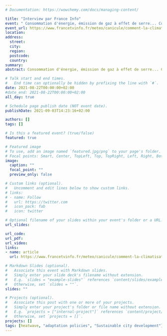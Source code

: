 ```yaml
---
# Documentation: https://wowchemy.com/docs/managing-content/

title: "Interview par France Info"
event: " Consommation d'énergie, émission de gaz à effet de serre... Comment la climatisation, meilleure ennemie des canicules, piège l'humanité"
event_url: https://www.francetvinfo.fr/meteo/canicule/comment-la-climatisation-meilleure-ennemie-des-canicules-a-t-elle-pris-l-humanite-a-son-piege_4703041.html
location: 
address:
  street:
  city:
  region:
  postcode:
  country:
summary:  
abstract: Consommation d'énergie, émission de gaz à effet de serre... Comment la climatisation, meilleure ennemie des canicules, piège l'humanité. D'un équipement de confort, la climatisation est en passe de devenir indispensable dans de plus en plus de régions du monde. Pourtant, son utilisation joue un rôle non négligeable dans le réchauffement climatique. 

# Talk start and end times.
#   End time can optionally be hidden by prefixing the line with `#`.
date: 2021-08-22T00:00:00+02:00
#date_end: 2021-08-22T00:00:00+02:00
all_day: true

# Schedule page publish date (NOT event date).
publishDate: 2021-09-03T14:23:16+02:00

authors: []
tags: []

# Is this a featured event? (true/false)
featured: true

# Featured image
# To use, add an image named `featured.jpg/png` to your page's folder. 
# Focal points: Smart, Center, TopLeft, Top, TopRight, Left, Right, BottomLeft, Bottom, BottomRight.
image:
  caption: ""
  focal_point: ""
  preview_only: false

# Custom links (optional).
#   Uncomment and edit lines below to show custom links.
# links:
# - name: Follow
#   url: https://twitter.com
#   icon_pack: fab
#   icon: twitter

# Optional filename of your slides within your event's folder or a URL.
url_slides:

url_code:
url_pdf:
url_video:
links:
- name: article
  url: https://www.francetvinfo.fr/meteo/canicule/comment-la-climatisation-meilleure-ennemie-des-canicules-a-t-elle-pris-l-humanite-a-son-piege_4703041.html

# Markdown Slides (optional).
#   Associate this event with Markdown slides.
#   Simply enter your slide deck's filename without extension.
#   E.g. `slides = "example-slides"` references `content/slides/example-slides.md`.
#   Otherwise, set `slides = ""`.
slides: ""

# Projects (optional).
#   Associate this post with one or more of your projects.
#   Simply enter your project's folder or file name without extension.
#   E.g. `projects = ["internal-project"]` references `content/project/deep-learning/index.md`.
#   Otherwise, set `projects = []`.
projects: []
tags: [heatwave, "adaptation policies", "Sustainable city development"]
---
```

